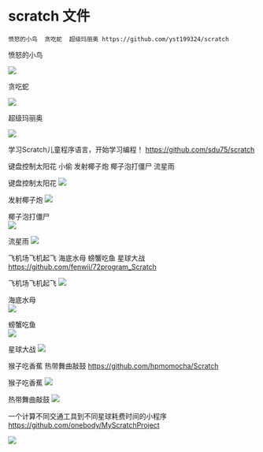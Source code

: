 # scratch 文件
    愤怒的小鸟  贪吃蛇	超级玛丽奥 https://github.com/yst199324/scratch
    
愤怒的小鸟

![](https://github.com/Ewenwan/living/blob/master/work/img/bird.PNG)

贪吃蛇

![](https://github.com/Ewenwan/living/blob/master/work/img/snake.PNG)

超级玛丽奥

![](https://github.com/Ewenwan/living/blob/master/work/img/marry.PNG)


学习Scratch儿童程序语言，开始学习编程！ https://github.com/sdu75/scratch

键盘控制太阳花  小偷    发射椰子炮  椰子泡打僵尸   流星雨 

键盘控制太阳花
![](https://github.com/Ewenwan/living/blob/master/work/img/sun_flower.PNG)

发射椰子炮 
![](https://github.com/Ewenwan/living/blob/master/work/img/pao.PNG)

椰子泡打僵尸   
![](https://github.com/Ewenwan/living/blob/master/work/img/dajiangshi.PNG)

流星雨 
![](https://github.com/Ewenwan/living/blob/master/work/img/fire.PNG)


飞机场飞机起飞 海底水母  螃蟹吃鱼  星球大战  https://github.com/fenwii/72program_Scratch


飞机场飞机起飞 
![](https://github.com/Ewenwan/living/blob/master/work/img/plane.PNG)

海底水母  
![](https://github.com/Ewenwan/living/blob/master/work/img/shuimu.PNG)

螃蟹吃鱼  
![](https://github.com/Ewenwan/living/blob/master/work/img/fish.PNG)

星球大战 
![](https://github.com/Ewenwan/living/blob/master/work/img/plant.PNG)


猴子吃香蕉  热带舞曲敲鼓 https://github.com/hpmomocha/Scratch

猴子吃香蕉 
![](https://github.com/Ewenwan/living/blob/master/work/img/monkey.PNG)

热带舞曲敲鼓
![](https://github.com/Ewenwan/living/blob/master/work/img/music.PNG)


 一个计算不同交通工具到不同星球耗费时间的小程序 https://github.com/onebody/MyScratchProject
 
![](https://github.com/Ewenwan/living/blob/master/work/img/huoxing.PNG)

